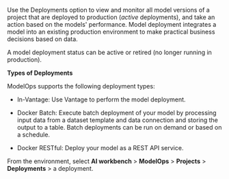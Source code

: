 Use the Deployments option to view and monitor all model versions of a project that are deployed to production (*active* deployments), and take an action based on the models' performance. Model deployment integrates a model into an existing production environment to make practical business decisions based on data.

A model deployment status can be active or retired (no longer running in production).

**Types of Deployments**

ModelOps supports the following deployment types:

-   In-Vantage: Use Vantage to perform the model deployment.


-   Docker Batch: Execute batch deployment of your model by processing input data from a dataset template and data connection and storing the output to a table. Batch deployments can be run on demand or based on a schedule.


-   Docker RESTful: Deploy your model as a REST API service.


From the environment, select **AI workbench** > **ModelOps** > **Projects** > **Deployments** > a deployment.

